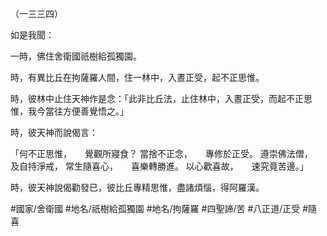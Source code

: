 （一三三四）

如是我聞：

一時，佛住舍衛國祇樹給孤獨園。

時，有異比丘在拘薩羅人間，住一林中，入晝正受，起不正思惟。

時，彼林中止住天神作是念：「此非比丘法，止住林中，入晝正受，而起不正思惟，我今當往方便善覺悟之。」

時，彼天神而說偈言：

「何不正思惟，　　覺觀所寢食？
當捨不正念，　　專修於正受。
遵崇佛法僧，　　及自持淨戒，
常生隨喜心，　　喜樂轉勝進。
以心歡喜故，　　速究竟苦邊。」

時，彼天神說偈勸發已，彼比丘專精思惟，盡諸煩惱，得阿羅漢。

#國家/舍衛國
#地名/祇樹給孤獨園
#地名/拘薩羅
#四聖諦/苦
#八正道/正受
#隨喜
